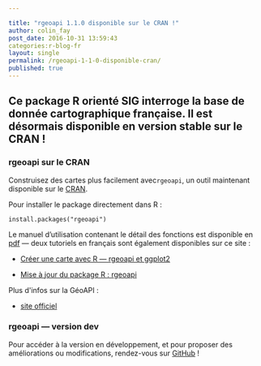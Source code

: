 ```yaml
---

title: "rgeoapi 1.1.0 disponible sur le CRAN !"
author: colin_fay
post_date: 2016-10-31 13:59:43
categories:r-blog-fr
layout: single
permalink: /rgeoapi-1-1-0-disponible-cran/
published: true
---
```

## Ce package R orienté SIG interroge la base de donnée cartographique française. Il est désormais disponible en version stable sur le CRAN !
<!--more-->
### rgeoapi sur le CRAN
Construisez des cartes plus facilement avec`rgeoapi`, un outil maintenant disponible sur le <a href="https://cran.r-project.org/web/packages/rgeoapi/" target="_blank">CRAN</a>.

Pour installer le package directement dans R :
``` {r}
install.packages("rgeoapi")
```
Le manuel d’utilisation contenant le détail des fonctions est disponible en <a href="https://cran.r-project.org/web/packages/rgeoapi/rgeoapi.pdf" target="_blank">pdf</a> — deux tutoriels en français sont également disponibles sur ce site  :
- <a href="http://colinfay.me/carte-r-rgeoapi-ggplot2/" target="_blank">Créer une carte avec R — rgeoapi et ggplot2</a>

- <a href="http://colinfay.me/rgeoapi-v1/" target="_blank">Mise à jour du package R : rgeoapi</a>

Plus d'infos sur la GéoAPI :
- <a href="https://api.gouv.fr/explorer/geoapi/" target="_blank">site officiel</a>

### rgeoapi — version dev
Pour accéder à la version en développement, et pour proposer des améliorations ou modifications, rendez-vous sur <a href="https://github.com/ColinFay/rgeoapi" target="_blank">GitHub</a> !
